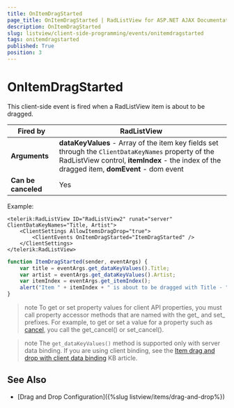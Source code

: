 ```yaml
---
title: OnItemDragStarted
page_title: OnItemDragStarted | RadListView for ASP.NET AJAX Documentation
description: OnItemDragStarted
slug: listview/client-side-programming/events/onitemdragstarted
tags: onitemdragstarted
published: True
position: 3
---
```


# OnItemDragStarted


This client-side event is fired when a RadListView item is about to be dragged.


|  **Fired by**  | RadListView |
| ------ | ------ |
| **Arguments** | **dataKeyValues** - Array of the item key fields set through the `ClientDataKeyNames` property of the RadListView control, **itemIndex** - the index of the dragged item, **domEvent** - dom event|
| **Can be canceled** |Yes|

Example:

````ASP.NET
<telerik:RadListView ID="RadListView2" runat="server" ClientDataKeyNames="Title, Artist">
    <ClientSettings AllowItemsDragDrop="true">
        <ClientEvents OnItemDragStarted="ItemDragStarted" />
    </ClientSettings>
</telerik:RadListView>
````



````JavaScript
function ItemDragStarted(sender, eventArgs) {
    var title = eventArgs.get_dataKeyValues().Title;
    var artist = eventArgs.get_dataKeyValues().Artist;
    var itemIndex = eventArgs.get_itemIndex();
    alert("Item " + itemIndex + " is about to be dragged with Title - " + title + ", Artist - " + artist);
}
````



>note To get or set property values for client API properties, you must call property accessor methods that are named with the get_ and set_ prefixes. For example, to get or set a value for a property such as [cancel](http://msdn.microsoft.com/en-us/library/bb310859.aspx), you call the get_cancel() or set_cancel().

>note The `get_dataKeyValues()` method is supported only with server data binding. If you are using client binding, see the [Item drag and drop with client data binding](https://www.telerik.com/support/kb/aspnet-ajax/listview/details/item-drag-and-drop-with-client-data-binding) KB article.

## See Also

* [Drag and Drop Configuration]({%slug listview/items/drag-and-drop%})
